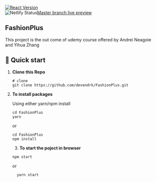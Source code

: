 [![React Version](https://img.shields.io/badge/React-16.12.0-61DAFB.svg?style=flat&logo=React)]() <br/>
![Netlify Status](https://api.netlify.com/api/v1/badges/050acf9c-6311-4714-937f-71133b410316/deploy-status)[Master branch live preview](https://fashionplus.netlify.com/) <br/>

## FashionPlus
This project is the out come of udemy course offered by Andrei Neagoie and Yihua Zhang 

## 🚀 Quick start

1.  **Clone this Repo**

    ```shell
    # clone
    git clone https://github.com/devendrk/FashionPlus.git
    ```

2.  **To install packages**

    Using either yarn/npm install

    ```shell
    cd FashionPlus
    yarn 
    ```
    or 
    
      ```shell
    cd FashionPlus
    npm install
    ```

    3. **To start the poject in browser**
      ```shell
    npm start
    ```
    or 
    
    ```shell
      yarn start
    ```

